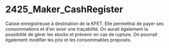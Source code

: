 # 2425_Maker_CashRegister
Caisse enregistreuse à destination de la KFET. Elle permettrai de payer ses consommations et d'en avoir une traçabilité. On aurait également la possibilité de gérer les stocks et prévenir en cas de rupture. On pourrait également modifier les prix et les consommables proposés.  
